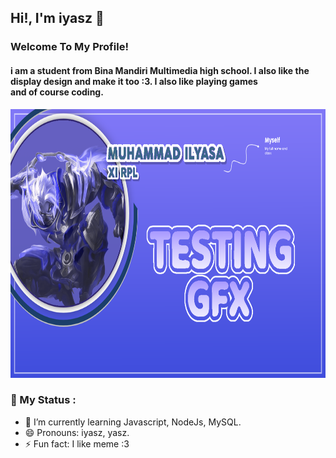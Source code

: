 ## Hi!, I'm iyasz 👋
### Welcome To My Profile!
#### i am a student from Bina Mandiri Multimedia high school. I also like the display design and make it too :3. I also like playing games <br> and of course coding.

<img src="bg.png" width="900" height="430">

### 💬 My Status :

- 🌱 I’m currently learning Javascript, NodeJs, MySQL. 
- 😄 Pronouns: iyasz, yasz. 
- ⚡ Fun fact: I like meme :3
